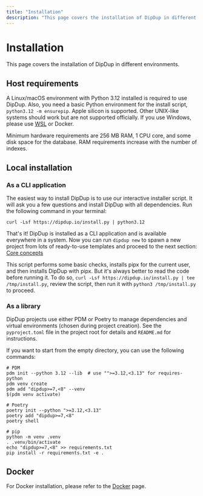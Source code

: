 ```yaml
---
title: "Installation"
description: "This page covers the installation of DipDup in different environments."
---
```


# Installation

This page covers the installation of DipDup in different environments.

## Host requirements

A Linux/macOS environment with Python 3.12 installed is required to use DipDup. Also, you need a basic Python environment for the install script, `python3.12 -m ensurepip`. Apple silicon is supported. Other UNIX-like systems should work but are not supported officially. If you use Windows, please use [WSL](https://docs.microsoft.com/en-us/windows/wsl/about) or Docker.

Minimum hardware requirements are 256 MB RAM, 1 CPU core, and some disk space for the database. RAM requirements increase with the number of indexes.

## Local installation

### As a CLI application

The easiest way to install DipDup is to use our interactive installer script. It will ask you a few questions and install DipDup with all dependencies. Run the following command in your terminal:

```shell [Terminal]
curl -Lsf https://dipdup.io/install.py | python3.12
```

That's it! DipDup is installed as a CLI application and is available everywhere in a system. Now you can run `dipdup new` to spawn a new project from lots of ready-to-use templates and proceed to the next section: [Core concepts](2.core-concepts.md)

This script performs some basic checks, installs pipx for the current user, and then installs DipDup with pipx. But it's always better to read the code before running it. To do so, `curl -Lsf https://dipdup.io/install.py | tee /tmp/install.py`, review the script, then run it with `python3 /tmp/install.py` to proceed.

### As a library

DipDup projects use either PDM or Poetry to manage dependencies and virtual environments (chosen during project creation). See the `pyproject.toml` file in the project root for details and `README.md` for instructions.

If you want to start from the empty directory, you can use the following commands:

```shell [Terminal]
# PDM
pdm init --python 3.12 --lib  # use "">=3.12,<3.13" for requires-python
pdm venv create
pdm add "dipdup>=7,<8" --venv
$(pdm venv activate)

# Poetry
poetry init --python ">=3.12,<3.13"
poetry add "dipdup>=7,<8"
poetry shell

# pip
python -m venv .venv
. .venv/bin/activate
echo "dipdup>=7,<8" >> requirements.txt
pip install -r requirements.txt -e .
```

## Docker

For Docker installation, please refer to the [Docker](../6.deployment/2.docker.md) page.
